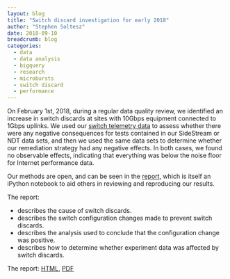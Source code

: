 ```yaml
---
layout: blog
title: "Switch discard investigation for early 2018"
author: "Stephen Soltesz"
date: 2018-09-10
breadcrumb: blog
categories:
  - data
  - data analysis
  - bigquery
  - research
  - microbursts
  - switch discard
  - performance
---
```


On February 1st, 2018, during a regular data quality review, we identified an
increase in switch discards at sites with 10Gbps equipment connected to 1Gbps
uplinks. We used our [switch telemetry
data](https://www.measurementlab.net/blog/disco-dataset/) to assess whether
there were any negative consequences for tests contained in our SideStream or NDT data sets, and
then we used the same data sets to determine whether our remediation strategy
had any negative effects. In both cases, we found no observable effects,
indicating that everything was below the noise floor for Internet performance data.

<!--more-->

Our methods are open, and can be seen in the [report](/data/docs/analysis/discard-analysis-2018/), which is itself an iPython
notebook to aid others in reviewing and reproducing our results.

The report:
* describes the cause of switch discards.
* describes the switch configuration changes made to prevent switch discards.
* describes the analysis used to conclude that the configuration change was positive.
* describes how to determine whether experiment data was affected by switch discards.

The report: [HTML](/data/docs/analysis/discard-analysis-2018/), [PDF](/publications/discard-analysis-2018.pdf)
